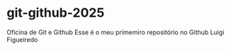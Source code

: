 # git-github-2025
Oficina de Git e Github
Esse é o meu primemiro repositório no Github
Luigi Figueiredo